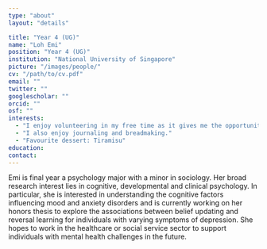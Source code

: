 ```yaml
---
type: "about"
layout: "details"

title: "Year 4 (UG)"
name: "Loh Emi"
position: "Year 4 (UG)"
institution: "National University of Singapore"
picture: "/images/people/"
cv: "/path/to/cv.pdf"
email: ""
twitter: ""
googlescholar: ""
orcid: ""
osf: ""
interests:
  - "I enjoy volunteering in my free time as it gives me the opportunity to interact with different groups of people including the elderly and persons with mental health conditions."
  - "I also enjoy journaling and breadmaking."
  - "Favourite dessert: Tiramisu"
education:
contact:
---
```


Emi is final year a psychology major with a minor in sociology. Her broad research interest lies in cognitive, developmental and clinical psychology. In particular, she is interested in understanding the cognitive factors influencing mood and anxiety disorders and is currently working on her honors thesis to explore the associations between belief updating and reversal learning for individuals with varying symptoms of depression. She hopes to work in the healthcare or social service sector to support individuals with mental health challenges in the future.
